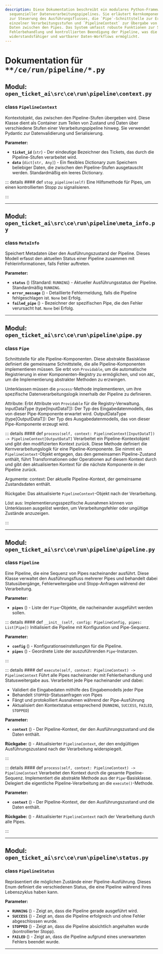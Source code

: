 ```yaml
---
description: Diese Dokumentation beschreibt ein modulares Python-Framework zum Erstellen
  sequenzieller Datenverarbeitungspipelines. Sie erläutert Kernkomponenten wie `Pipeline`
  zur Steuerung des Ausführungsflusses, die `Pipe`-Schnittstelle zur Erstellung
  einzelner Verarbeitungsstufen und `PipelineContext` zur Übergabe von Zustand und
  Daten zwischen den Pipes. Das System umfasst robuste Funktionen zur Statusverfolgung,
  Fehlerbehandlung und kontrollierten Beendigung der Pipeline, was die Erstellung
  widerstandsfähiger und wartbarer Daten-Workflows ermöglicht.
---
```

# Dokumentation für `**/ce/run/pipeline/*.py`

## Modul: `open_ticket_ai\src\ce\run\pipeline\context.py`


### <span style='text-info'>class</span> `PipelineContext`

Kontextobjekt, das zwischen den Pipeline-Stufen übergeben wird.
Diese Klasse dient als Container zum Teilen von Zustand und Daten über verschiedene Stufen
einer Verarbeitungspipeline hinweg. Sie verwendet Pydantic zur Datenvalidierung und Serialisierung.

**Parameter:**

- **`ticket_id`** (`str`) - Der eindeutige Bezeichner des Tickets, das durch die Pipeline-Stufen verarbeitet wird.
- **`data`** (`dict[str, Any]`) - Ein flexibles Dictionary zum Speichern beliebiger Daten, die zwischen den Pipeline-Stufen ausgetauscht werden. Standardmäßig ein leeres Dictionary.


::: details #### <Badge type="info" text="Methode"/> <span class='text-warning'>def</span> `stop_pipeline(self)`
Eine Hilfsmethode für Pipes, um einen kontrollierten Stopp zu signalisieren.

:::


---

## Modul: `open_ticket_ai\src\ce\run\pipeline\meta_info.py`


### <span style='text-info'>class</span> `MetaInfo`

Speichert Metadaten über den Ausführungszustand der Pipeline.
Dieses Modell erfasst den aktuellen Status einer Pipeline zusammen mit Fehlerinformationen,
falls Fehler auftreten.

**Parameter:**

- **`status`** () (Standard: `RUNNING`) - Aktueller Ausführungsstatus der Pipeline. Standardmäßig `RUNNING`.
- **`error_message`** () - Detaillierte Fehlermeldung, falls die Pipeline fehlgeschlagen ist. `None` bei Erfolg.
- **`failed_pipe`** () - Bezeichner der spezifischen Pipe, die den Fehler verursacht hat. `None` bei Erfolg.


---

## Modul: `open_ticket_ai\src\ce\run\pipeline\pipe.py`


### <span style='text-info'>class</span> `Pipe`

Schnittstelle für alle Pipeline-Komponenten.
Diese abstrakte Basisklasse definiert die gemeinsame Schnittstelle, die alle Pipeline-Komponenten
implementieren müssen. Sie erbt von `Providable`,
um die automatische Registrierung in einer Komponenten-Registry zu ermöglichen, und von `ABC`,
um die Implementierung abstrakter Methoden zu erzwingen.

Unterklassen müssen die `process`-Methode implementieren, um ihre spezifische
Datenverarbeitungslogik innerhalb der Pipeline zu definieren.

Attribute:
    Erbt Attribute von `Providable` für die Registry-Verwaltung.
    InputDataType (type[InputDataT]): Der Typ des Eingabedatenmodells,
        das von dieser Pipe-Komponente erwartet wird.
    OutputDataType (type[OutputDataT]): Der Typ des Ausgabedatenmodells,
        das von dieser Pipe-Komponente erzeugt wird.


::: details #### <Badge type="info" text="Methode"/> <span class='text-warning'>def</span> `process(self, context: PipelineContext[InputDataT]) -> PipelineContext[OutputDataT]`
Verarbeitet ein Pipeline-Kontextobjekt und gibt den modifizierten Kontext zurück.
Diese Methode definiert die Kernverarbeitungslogik für eine Pipeline-Komponente.
Sie nimmt ein `PipelineContext`-Objekt entgegen, das den gemeinsamen Pipeline-Zustand enthält,
führt Transformationen oder Operationen auf diesem Kontext durch und gibt den
aktualisierten Kontext für die nächste Komponente in der Pipeline zurück.

Argumente:
    context: Der aktuelle Pipeline-Kontext, der gemeinsame Zustandsdaten enthält.

Rückgabe:
    Das aktualisierte `PipelineContext`-Objekt nach der Verarbeitung.

Löst aus:
    Implementierungsspezifische Ausnahmen können von Unterklassen ausgelöst werden,
    um Verarbeitungsfehler oder ungültige Zustände anzuzeigen.

:::


---

## Modul: `open_ticket_ai\src\ce\run\pipeline\pipeline.py`


### <span style='text-info'>class</span> `Pipeline`

Eine Pipeline, die eine Sequenz von Pipes nacheinander ausführt.
Diese Klasse verwaltet den Ausführungsfluss mehrerer Pipes und behandelt dabei Statusübergänge,
Fehlerweitergabe und Stopp-Anfragen während der Verarbeitung.

**Parameter:**

- **`pipes`** () - Liste der `Pipe`-Objekte, die nacheinander ausgeführt werden sollen.


::: details #### <Badge type="info" text="Methode"/> <span class='text-warning'>def</span> `__init__(self, config: PipelineConfig, pipes: List[Pipe])`
Initialisiert die Pipeline mit Konfiguration und Pipe-Sequenz.

**Parameter:**

- **`config`** () - Konfigurationseinstellungen für die Pipeline.
- **`pipes`** () - Geordnete Liste der auszuführenden `Pipe`-Instanzen.

:::


::: details #### <Badge type="info" text="Methode"/> <span class='text-warning'>def</span> `execute(self, context: PipelineContext) -> PipelineContext`
Führt alle Pipes nacheinander mit Fehlerbehandlung und Statusweitergabe aus.
Verarbeitet jede Pipe nacheinander und dabei:
- Validiert die Eingabedaten mithilfe des Eingabemodells jeder Pipe
- Behandelt `STOPPED`-Statusanfragen von Pipes
- Fängt und protokolliert Ausnahmen während der Pipe-Ausführung
- Aktualisiert den Kontextstatus entsprechend (`RUNNING`, `SUCCESS`, `FAILED`, `STOPPED`)

**Parameter:**

- **`context`** () - Der Pipeline-Kontext, der den Ausführungszustand und die Daten enthält.

**Rückgabe:** () - Aktualisierter `PipelineContext`, der den endgültigen Ausführungszustand nach der Verarbeitung widerspiegelt.

:::


::: details #### <Badge type="info" text="Methode"/> <span class='text-warning'>def</span> `process(self, context: PipelineContext) -> PipelineContext`
Verarbeitet den Kontext durch die gesamte Pipeline-Sequenz.
Implementiert die abstrakte Methode aus der `Pipe`-Basisklasse. Delegiert
die eigentliche Pipeline-Verarbeitung an die `execute()`-Methode.

**Parameter:**

- **`context`** () - Der Pipeline-Kontext, der den Ausführungszustand und die Daten enthält.

**Rückgabe:** () - Aktualisierter `PipelineContext` nach der Verarbeitung durch alle Pipes.

:::


---

## Modul: `open_ticket_ai\src\ce\run\pipeline\status.py`


### <span style='text-info'>class</span> `PipelineStatus`

Repräsentiert die möglichen Zustände einer Pipeline-Ausführung.
Dieses Enum definiert die verschiedenen Status, die eine Pipeline während ihres Lebenszyklus haben kann.

**Parameter:**

- **`RUNNING`** () - Zeigt an, dass die Pipeline gerade ausgeführt wird.
- **`SUCCESS`** () - Zeigt an, dass die Pipeline erfolgreich und ohne Fehler abgeschlossen wurde.
- **`STOPPED`** () - Zeigt an, dass die Pipeline absichtlich angehalten wurde (kontrollierter Stopp).
- **`FAILED`** () - Zeigt an, dass die Pipeline aufgrund eines unerwarteten Fehlers beendet wurde.


---